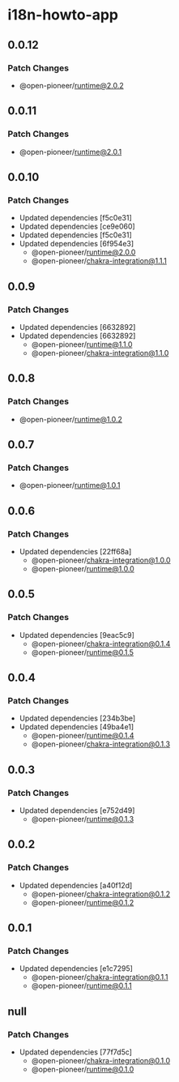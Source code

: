 # i18n-howto-app

## 0.0.12

### Patch Changes

-   @open-pioneer/runtime@2.0.2

## 0.0.11

### Patch Changes

-   @open-pioneer/runtime@2.0.1

## 0.0.10

### Patch Changes

-   Updated dependencies [f5c0e31]
-   Updated dependencies [ce9e060]
-   Updated dependencies [f5c0e31]
-   Updated dependencies [6f954e3]
    -   @open-pioneer/runtime@2.0.0
    -   @open-pioneer/chakra-integration@1.1.1

## 0.0.9

### Patch Changes

-   Updated dependencies [6632892]
-   Updated dependencies [6632892]
    -   @open-pioneer/runtime@1.1.0
    -   @open-pioneer/chakra-integration@1.1.0

## 0.0.8

### Patch Changes

-   @open-pioneer/runtime@1.0.2

## 0.0.7

### Patch Changes

-   @open-pioneer/runtime@1.0.1

## 0.0.6

### Patch Changes

-   Updated dependencies [22ff68a]
    -   @open-pioneer/chakra-integration@1.0.0
    -   @open-pioneer/runtime@1.0.0

## 0.0.5

### Patch Changes

-   Updated dependencies [9eac5c9]
    -   @open-pioneer/chakra-integration@0.1.4
    -   @open-pioneer/runtime@0.1.5

## 0.0.4

### Patch Changes

-   Updated dependencies [234b3be]
-   Updated dependencies [49ba4e1]
    -   @open-pioneer/runtime@0.1.4
    -   @open-pioneer/chakra-integration@0.1.3

## 0.0.3

### Patch Changes

-   Updated dependencies [e752d49]
    -   @open-pioneer/runtime@0.1.3

## 0.0.2

### Patch Changes

-   Updated dependencies [a40f12d]
    -   @open-pioneer/chakra-integration@0.1.2
    -   @open-pioneer/runtime@0.1.2

## 0.0.1

### Patch Changes

-   Updated dependencies [e1c7295]
    -   @open-pioneer/chakra-integration@0.1.1
    -   @open-pioneer/runtime@0.1.1

## null

### Patch Changes

-   Updated dependencies [77f7d5c]
    -   @open-pioneer/chakra-integration@0.1.0
    -   @open-pioneer/runtime@0.1.0
